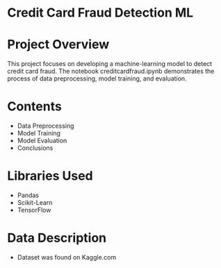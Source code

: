 # Credit Card Fraud Detection ML
 
# Project Overview
This project focuses on developing a machine-learning model to detect credit card fraud. The notebook creditcardfraud.ipynb demonstrates the process of data preprocessing, model training, and evaluation.

# Contents
* Data Preprocessing
* Model Training
* Model Evaluation
* Conclusions

# Libraries Used
* Pandas
* Scikit-Learn
* TensorFlow

# Data Description
* Dataset was found on Kaggle.com
